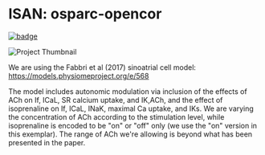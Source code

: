 # ISAN: osparc-opencor
[![badge](https://img.shields.io/badge/open-osparc.io-red)](https://osparc.io/study/194bb264-a717-11e9-9dff-02420aff2767)

![Project Thumbnail](https://user-images.githubusercontent.com/33152403/61133437-be4cf700-a4bd-11e9-8b2a-c6425e15abea.png)

We are using the Fabbri et al (2017) sinoatrial cell model: https://models.physiomeproject.org/e/568

The model includes autonomic modulation via inclusion of the effects of ACh on If, ICaL, SR calcium uptake, and IK,ACh, and the effect of isoprenaline on If, ICaL, INaK, maximal Ca uptake, and IKs. We are varying the concentration of ACh according to the stimulation level, while isoprenaline is encoded to be "on" or "off" only (we use the "on" version in this exemplar). The range of ACh we're allowing is beyond what has been presented in the paper.
